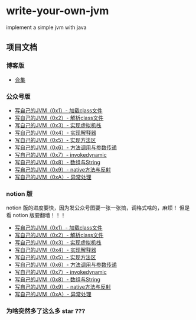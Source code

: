 # write-your-own-jvm
implement a simple jvm with java

## 项目文档

### 博客版
- [合集](https://www.lyldalek.top/article/jvm)

### 公众号版
- [写自己的JVM（0x1）- 加载class文件](https://mp.weixin.qq.com/s/sUrn3GisPzanGHI3Vyr3jg)
- [写自己的JVM（0x2）- 解析class文件](https://mp.weixin.qq.com/s/4TE_iai-1-oTDXdNxXBnKg)
- [写自己的JVM（0x3）- 实现虚拟机栈](https://mp.weixin.qq.com/s/q5SJA5e57-JcbFZVwt6dSQ)
- [写自己的JVM（0x4）- 实现解释器](https://mp.weixin.qq.com/s/ZxQd_qdKnUeSCVFaqmq8JQ)
- [写自己的JVM（0x5）- 实现方法区](https://mp.weixin.qq.com/s/bkPcb4hGd5XWlfjyaDMeoQ)
- [写自己的JVM（0x6）- 方法调用与参数传递](https://mp.weixin.qq.com/s/WxHYxtFlCpdUiSWPuSs9-w)
- [写自己的JVM（0x7）- invokedynamic](https://mp.weixin.qq.com/s/7jzOhnWc9Tvk3UiH4EvR0Q)
- [写自己的JVM（0x8）- 数组与String]()
- [写自己的JVM（0x9）- native方法与反射]()
- [写自己的JVM（0xA）- 异常处理]()

### notion 版
notion 版的进度要快，因为发公众号图要一张一张搞，调格式啥的，麻烦！
但是看 notion 版要翻墙！！！
- [写自己的JVM（0x1）- 加载class文件](https://lyldalek.notion.site/JVM-0x1-c142b76552cd406aad46ff0bd043eba6)
- [写自己的JVM（0x2）- 解析class文件](https://lyldalek.notion.site/JVM-0x2-d51f2a9d315d4df7904a32474bb510c5)
- [写自己的JVM（0x3）- 实现虚拟机栈](https://lyldalek.notion.site/JVM-0x3-f89913f3ef0d453a820a330e8511455a)
- [写自己的JVM（0x4）- 实现解释器](https://lyldalek.notion.site/JVM-0x4-8a7220e379794989b3cc3b52c04c7c50)
- [写自己的JVM（0x5）- 实现方法区](https://lyldalek.notion.site/JVM-0x5-196d56b78fb7402798fa8b33e6d30214)
- [写自己的JVM（0x6）- 方法调用与参数传递](https://lyldalek.notion.site/JVM-0x6-eb1c6453c16a46c6a8c5326f6ce47771?pvs=4)
- [写自己的JVM（0x7）- invokedynamic](https://lyldalek.notion.site/JVM-0x7-fa280975b6f947e3bb8077d3e1685b5b?pvs=4)
- [写自己的JVM（0x8）- 数组与String](https://lyldalek.notion.site/JVM-0x8-8b1e5b85b22a4bd0882712e76b5651db?pvs=4)
- [写自己的JVM（0x9）- native方法与反射](https://lyldalek.notion.site/JVM-0x9-12410c1df5ce4e6285720a1c588e99ce?pvs=4)
- [写自己的JVM（0xA）- 异常处理](https://lyldalek.notion.site/JVM-0xA-1d1c21d8feb04de4b81407c7aa249490?pvs=4)

### 为啥突然多了这么多 star ???


